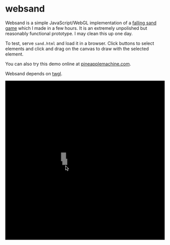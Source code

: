 # websand

Websand is a simple JavaScript/WebGL implementation of a [falling sand game](https://en.wikipedia.org/wiki/Falling-sand_game) which I made in a few hours. It is an extremely unpolished but reasonably functional prototype. I may clean this up one day.

To test, serve `sand.html` and load it in a browser. Click buttons to select elements and click and drag on the canvas to draw with the selected element.

You can also try this demo online at [pineapplemachine.com](http://pineapplemachine.com/demos/websand/sand.html).

Websand depends on [twgl](https://twgljs.org/).

![Demo GIF](demo.gif)
